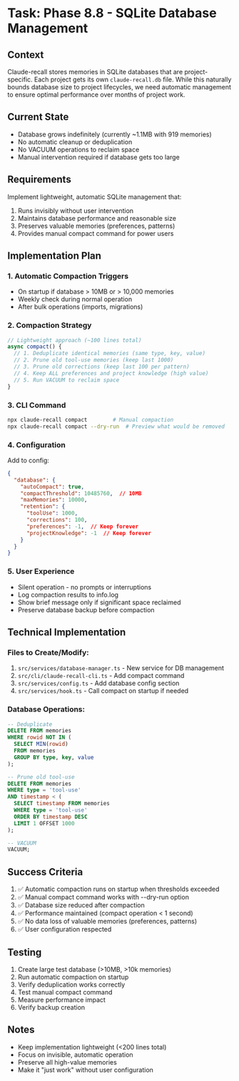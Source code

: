 # Task: Phase 8.8 - SQLite Database Management

## Context
Claude-recall stores memories in SQLite databases that are project-specific. Each project gets its own `claude-recall.db` file. While this naturally bounds database size to project lifecycles, we need automatic management to ensure optimal performance over months of project work.

## Current State
- Database grows indefinitely (currently ~1.1MB with 919 memories)
- No automatic cleanup or deduplication
- No VACUUM operations to reclaim space
- Manual intervention required if database gets too large

## Requirements
Implement lightweight, automatic SQLite management that:
1. Runs invisibly without user intervention
2. Maintains database performance and reasonable size
3. Preserves valuable memories (preferences, patterns)
4. Provides manual compact command for power users

## Implementation Plan

### 1. Automatic Compaction Triggers
- On startup if database > 10MB or > 10,000 memories
- Weekly check during normal operation
- After bulk operations (imports, migrations)

### 2. Compaction Strategy
```javascript
// Lightweight approach (~100 lines total)
async compact() {
  // 1. Deduplicate identical memories (same type, key, value)
  // 2. Prune old tool-use memories (keep last 1000)
  // 3. Prune old corrections (keep last 100 per pattern)
  // 4. Keep ALL preferences and project knowledge (high value)
  // 5. Run VACUUM to reclaim space
}
```

### 3. CLI Command
```bash
npx claude-recall compact        # Manual compaction
npx claude-recall compact --dry-run  # Preview what would be removed
```

### 4. Configuration
Add to config:
```json
{
  "database": {
    "autoCompact": true,
    "compactThreshold": 10485760,  // 10MB
    "maxMemories": 10000,
    "retention": {
      "toolUse": 1000,
      "corrections": 100,
      "preferences": -1,  // Keep forever
      "projectKnowledge": -1  // Keep forever
    }
  }
}
```

### 5. User Experience
- Silent operation - no prompts or interruptions
- Log compaction results to info.log
- Show brief message only if significant space reclaimed
- Preserve database backup before compaction

## Technical Implementation

### Files to Create/Modify:
1. `src/services/database-manager.ts` - New service for DB management
2. `src/cli/claude-recall-cli.ts` - Add compact command
3. `src/services/config.ts` - Add database config section
4. `src/services/hook.ts` - Call compact on startup if needed

### Database Operations:
```sql
-- Deduplicate
DELETE FROM memories 
WHERE rowid NOT IN (
  SELECT MIN(rowid) 
  FROM memories 
  GROUP BY type, key, value
);

-- Prune old tool-use
DELETE FROM memories 
WHERE type = 'tool-use' 
AND timestamp < (
  SELECT timestamp FROM memories 
  WHERE type = 'tool-use' 
  ORDER BY timestamp DESC 
  LIMIT 1 OFFSET 1000
);

-- VACUUM
VACUUM;
```

## Success Criteria
1. ✅ Automatic compaction runs on startup when thresholds exceeded
2. ✅ Manual compact command works with --dry-run option
3. ✅ Database size reduced after compaction
4. ✅ Performance maintained (compact operation < 1 second)
5. ✅ No data loss of valuable memories (preferences, patterns)
6. ✅ User configuration respected

## Testing
1. Create large test database (>10MB, >10k memories)
2. Run automatic compaction on startup
3. Verify deduplication works correctly
4. Test manual compact command
5. Measure performance impact
6. Verify backup creation

## Notes
- Keep implementation lightweight (<200 lines total)
- Focus on invisible, automatic operation
- Preserve all high-value memories
- Make it "just work" without user configuration